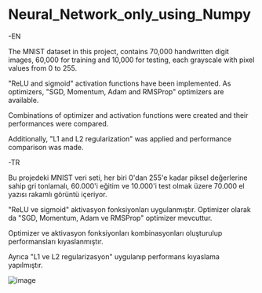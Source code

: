 # Neural_Network_only_using_Numpy

-EN

The MNIST dataset in this project, contains 70,000 handwritten digit images, 60,000 for training and 10,000 for testing, each grayscale with pixel values ​​from 0 to 255.

"ReLU and sigmoid" activation functions have been implemented. As optimizers, "SGD, Momentum, Adam and RMSProp" optimizers are available.

Combinations of optimizer and activation functions were created and their performances were compared.

Additionally, "L1 and L2 regularization" was applied and performance comparison was made.


-TR

Bu projedeki MNIST veri seti, her biri 0'dan 255'e kadar piksel değerlerine sahip gri tonlamalı, 60.000'i eğitim ve 10.000'i test olmak üzere 70.000 el yazısı rakamlı görüntü içeriyor.

"ReLU ve sigmoid" aktivasyon fonksiyonları uygulanmıştır. Optimizer  olarak  da "SGD, Momentum, Adam ve RMSProp" optimizer mevcuttur.

Optimizer ve aktivasyon fonksiyonları kombinasyonları oluşturulup performansları kıyaslanmıştır.

Ayrıca "L1 ve L2 regularizasyon" uygulanıp performans kıyaslama yapılmıştır.



![image](https://github.com/user-attachments/assets/01deb799-fc3d-4849-a93c-23e2a3289a4d)
